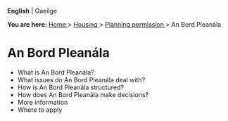 **English** |  Gaeilge 

**You are here:** [ Home ](/en/) > [ Housing ](/en/housing/) > [ Planning
permission ](/en/housing/planning-permission/) > An Bord Pleanála

#  An Bord Pleanála

  * What is An Bord Pleanála? 
  * What issues do An Bord Pleanála deal with? 
  * How is An Bord Pleanála structured? 
  * How does An Bord Pleanála make decisions? 
  * More information 
  * Where to apply 
